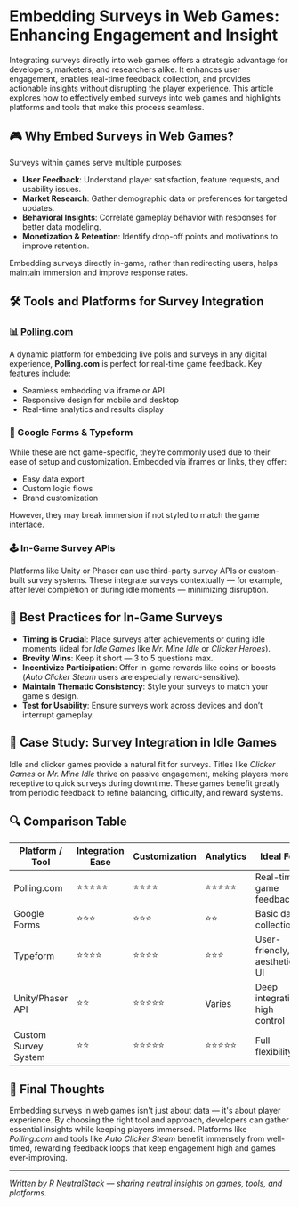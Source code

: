 # Embedding Surveys in Web Games: Enhancing Engagement and Insight

Integrating surveys directly into web games offers a strategic advantage for developers, marketers, and researchers alike. It enhances user engagement, enables real-time feedback collection, and provides actionable insights without disrupting the player experience. This article explores how to effectively embed surveys into web games and highlights platforms and tools that make this process seamless.

## 🎮 Why Embed Surveys in Web Games?

Surveys within games serve multiple purposes:

- **User Feedback**: Understand player satisfaction, feature requests, and usability issues.
- **Market Research**: Gather demographic data or preferences for targeted updates.
- **Behavioral Insights**: Correlate gameplay behavior with responses for better data modeling.
- **Monetization & Retention**: Identify drop-off points and motivations to improve retention.

Embedding surveys directly in-game, rather than redirecting users, helps maintain immersion and improve response rates.

## 🛠️ Tools and Platforms for Survey Integration

### 📊 [Polling.com](https://polling.com)

A dynamic platform for embedding live polls and surveys in any digital experience, **Polling.com** is perfect for real-time game feedback. Key features include:

- Seamless embedding via iframe or API
- Responsive design for mobile and desktop
- Real-time analytics and results display

### 🔧 Google Forms & Typeform

While these are not game-specific, they’re commonly used due to their ease of setup and customization. Embedded via iframes or links, they offer:

- Easy data export
- Custom logic flows
- Brand customization

However, they may break immersion if not styled to match the game interface.

### 🕹️ In-Game Survey APIs

Platforms like Unity or Phaser can use third-party survey APIs or custom-built survey systems. These integrate surveys contextually — for example, after level completion or during idle moments — minimizing disruption.

## 🧠 Best Practices for In-Game Surveys

- **Timing is Crucial**: Place surveys after achievements or during idle moments (ideal for *Idle Games* like *Mr. Mine Idle* or *Clicker Heroes*).
- **Brevity Wins**: Keep it short — 3 to 5 questions max.
- **Incentivize Participation**: Offer in-game rewards like coins or boosts (*Auto Clicker Steam* users are especially reward-sensitive).
- **Maintain Thematic Consistency**: Style your surveys to match your game's design.
- **Test for Usability**: Ensure surveys work across devices and don’t interrupt gameplay.

## 🧩 Case Study: Survey Integration in Idle Games

Idle and clicker games provide a natural fit for surveys. Titles like *Clicker Games* or *Mr. Mine Idle* thrive on passive engagement, making players more receptive to quick surveys during downtime. These games benefit greatly from periodic feedback to refine balancing, difficulty, and reward systems.

## 🔍 Comparison Table

| Platform / Tool        | Integration Ease | Customization | Analytics | Ideal For                   |
|------------------------|------------------|---------------|-----------|-----------------------------|
| Polling.com            | ⭐⭐⭐⭐⭐           | ⭐⭐⭐⭐          | ⭐⭐⭐⭐⭐     | Real-time game feedback     |
| Google Forms           | ⭐⭐⭐              | ⭐⭐⭐           | ⭐⭐        | Basic data collection       |
| Typeform               | ⭐⭐⭐⭐             | ⭐⭐⭐⭐          | ⭐⭐⭐       | User-friendly, aesthetic UI |
| Unity/Phaser API       | ⭐⭐               | ⭐⭐⭐⭐⭐         | Varies    | Deep integration, high control |
| Custom Survey System   | ⭐⭐               | ⭐⭐⭐⭐⭐         | ⭐⭐⭐⭐⭐     | Full flexibility             |

## 🎯 Final Thoughts 

Embedding surveys in web games isn't just about data — it's about player experience. By choosing the right tool and approach, developers can gather essential insights while keeping players immersed. Platforms like *Polling.com* and tools like *Auto Clicker Steam* benefit immensely from well-timed, rewarding feedback loops that keep engagement high and games ever-improving.

---

*Written by R [NeutralStack](https://github.com/neutralstack) — sharing neutral insights on games, tools, and platforms.*
